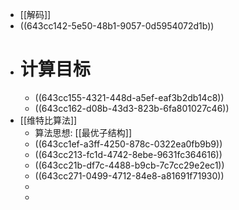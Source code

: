 - [[解码]]
- ((643cc142-5e50-48b1-9057-0d5954072d1b))
- # 计算目标
	- ((643cc155-4321-448d-a5ef-eaf3b2db14c8))
	- ((643cc162-d08b-43d3-823b-6fa801027c46))
- [[维特比算法]]
	- 算法思想: [[最优子结构]]
	- ((643cc1ef-a3ff-4250-878c-0322ea0fb9b9))
	- ((643cc213-fc1d-4742-8ebe-9631fc364616))
	- ((643cc21b-df7c-4488-b9cb-7c7cc29e2ec1))
	- ((643cc271-0499-4712-84e8-a81691f71930))
	-
	-